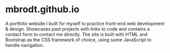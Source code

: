 # mbrodt.github.io
A portfolio website I built for myself to practice front-end web development & design.
Showcases past projects with links to code and contains a contact form to contact me directly.
The site is built with HTML and Bootstrap as the CSS framework of choice, using some JavaScript to handle navigation.